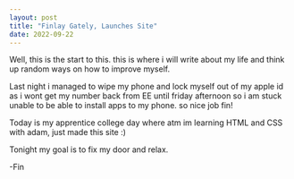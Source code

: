 ```yaml
---
layout: post
title: "Finlay Gately, Launches Site"
date: 2022-09-22
---
```


Well, this is the start to this. this is where i will write about my life and think up random ways on how to improve myself.

Last night i managed to wipe my phone and lock myself out of my apple id as i wont get my number back from EE until friday afternoon so i am stuck unable to be able to install apps to my phone. so nice job fin!

Today is my apprentice college day where atm im learning HTML and CSS with adam, just made this site :)

Tonight my goal is to fix my door and relax.


-Fin 
